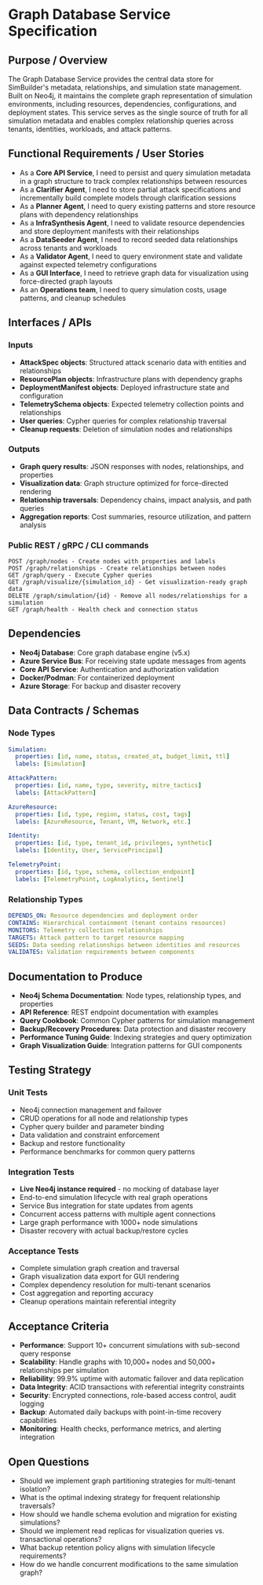 # Graph Database Service Specification

## Purpose / Overview

The Graph Database Service provides the central data store for SimBuilder's metadata, relationships, and simulation state management. Built on Neo4j, it maintains the complete graph representation of simulation environments, including resources, dependencies, configurations, and deployment states. This service serves as the single source of truth for all simulation metadata and enables complex relationship queries across tenants, identities, workloads, and attack patterns.

## Functional Requirements / User Stories

- As a **Core API Service**, I need to persist and query simulation metadata in a graph structure to track complex relationships between resources
- As a **Clarifier Agent**, I need to store partial attack specifications and incrementally build complete models through clarification sessions
- As a **Planner Agent**, I need to query existing patterns and store resource plans with dependency relationships
- As a **InfraSynthesis Agent**, I need to validate resource dependencies and store deployment manifests with their relationships
- As a **DataSeeder Agent**, I need to record seeded data relationships across tenants and workloads
- As a **Validator Agent**, I need to query environment state and validate against expected telemetry configurations
- As a **GUI Interface**, I need to retrieve graph data for visualization using force-directed graph layouts
- As an **Operations team**, I need to query simulation costs, usage patterns, and cleanup schedules

## Interfaces / APIs

### Inputs
- **AttackSpec objects**: Structured attack scenario data with entities and relationships
- **ResourcePlan objects**: Infrastructure plans with dependency graphs
- **DeploymentManifest objects**: Deployed infrastructure state and configuration
- **TelemetrySchema objects**: Expected telemetry collection points and relationships
- **User queries**: Cypher queries for complex relationship traversal
- **Cleanup requests**: Deletion of simulation nodes and relationships

### Outputs
- **Graph query results**: JSON responses with nodes, relationships, and properties
- **Visualization data**: Graph structure optimized for force-directed rendering
- **Relationship traversals**: Dependency chains, impact analysis, and path queries
- **Aggregation reports**: Cost summaries, resource utilization, and pattern analysis

### Public REST / gRPC / CLI commands
```
POST /graph/nodes - Create nodes with properties and labels
POST /graph/relationships - Create relationships between nodes
GET /graph/query - Execute Cypher queries
GET /graph/visualize/{simulation_id} - Get visualization-ready graph data
DELETE /graph/simulation/{id} - Remove all nodes/relationships for a simulation
GET /graph/health - Health check and connection status
```

## Dependencies

- **Neo4j Database**: Core graph database engine (v5.x)
- **Azure Service Bus**: For receiving state update messages from agents
- **Core API Service**: Authentication and authorization validation
- **Docker/Podman**: For containerized deployment
- **Azure Storage**: For backup and disaster recovery

## Data Contracts / Schemas

### Node Types
```yaml
Simulation:
  properties: [id, name, status, created_at, budget_limit, ttl]
  labels: [Simulation]

AttackPattern:
  properties: [id, name, type, severity, mitre_tactics]
  labels: [AttackPattern]

AzureResource:
  properties: [id, type, region, status, cost, tags]
  labels: [AzureResource, Tenant, VM, Network, etc.]

Identity:
  properties: [id, type, tenant_id, privileges, synthetic]
  labels: [Identity, User, ServicePrincipal]

TelemetryPoint:
  properties: [id, type, schema, collection_endpoint]
  labels: [TelemetryPoint, LogAnalytics, Sentinel]
```

### Relationship Types
```yaml
DEPENDS_ON: Resource dependencies and deployment order
CONTAINS: Hierarchical containment (tenant contains resources)
MONITORS: Telemetry collection relationships
TARGETS: Attack pattern to target resource mapping
SEEDS: Data seeding relationships between identities and resources
VALIDATES: Validation requirements between components
```

## Documentation to Produce

- **Neo4j Schema Documentation**: Node types, relationship types, and properties
- **API Reference**: REST endpoint documentation with examples
- **Query Cookbook**: Common Cypher patterns for simulation management
- **Backup/Recovery Procedures**: Data protection and disaster recovery
- **Performance Tuning Guide**: Indexing strategies and query optimization
- **Graph Visualization Guide**: Integration patterns for GUI components

## Testing Strategy

### Unit Tests
- Neo4j connection management and failover
- CRUD operations for all node and relationship types
- Cypher query builder and parameter binding
- Data validation and constraint enforcement
- Backup and restore functionality
- Performance benchmarks for common query patterns

### Integration Tests
- **Live Neo4j instance required** - no mocking of database layer
- End-to-end simulation lifecycle with real graph operations
- Service Bus integration for state updates from agents
- Concurrent access patterns with multiple agent connections
- Large graph performance with 1000+ node simulations
- Disaster recovery with actual backup/restore cycles

### Acceptance Tests
- Complete simulation graph creation and traversal
- Graph visualization data export for GUI rendering
- Complex dependency resolution for multi-tenant scenarios
- Cost aggregation and reporting accuracy
- Cleanup operations maintain referential integrity

## Acceptance Criteria

- **Performance**: Support 10+ concurrent simulations with sub-second query response
- **Scalability**: Handle graphs with 10,000+ nodes and 50,000+ relationships per simulation
- **Reliability**: 99.9% uptime with automatic failover and data replication
- **Data Integrity**: ACID transactions with referential integrity constraints
- **Security**: Encrypted connections, role-based access control, audit logging
- **Backup**: Automated daily backups with point-in-time recovery capabilities
- **Monitoring**: Health checks, performance metrics, and alerting integration

## Open Questions

- Should we implement graph partitioning strategies for multi-tenant isolation?
- What is the optimal indexing strategy for frequent relationship traversals?
- How should we handle schema evolution and migration for existing simulations?
- Should we implement read replicas for visualization queries vs. transactional operations?
- What backup retention policy aligns with simulation lifecycle requirements?
- How do we handle concurrent modifications to the same simulation graph?